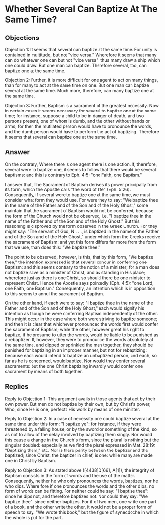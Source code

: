 # Whether Several Can Baptize At The Same Time?

## Objections

Objection 1: It seems that several can baptize at the same time. For unity is contained in multitude, but not "vice versa." Wherefore it seems that many can do whatever one can but not "vice versa": thus many draw a ship which one could draw. But one man can baptize. Therefore several, too, can baptize one at the same time.

Objection 2: Further, it is more difficult for one agent to act on many things, than for many to act at the same time on one. But one man can baptize several at the same time. Much more, therefore, can many baptize one at the same time.

Objection 3: Further, Baptism is a sacrament of the greatest necessity. Now in certain cases it seems necessary for several to baptize one at the same time; for instance, suppose a child to be in danger of death, and two persons present, one of whom is dumb, and the other without hands or arms; for then the mutilated person would have to pronounce the words, and the dumb person would have to perform the act of baptizing. Therefore it seems that several can baptize one at the same time.

## Answer

On the contrary, Where there is one agent there is one action. If, therefore, several were to baptize one, it seems to follow that there would be several baptisms: and this is contrary to Eph. 4:5: "one Faith, one Baptism."

I answer that, The Sacrament of Baptism derives its power principally from its form, which the Apostle calls "the word of life" (Eph. 5:26). Consequently, if several were to baptize one at the same time, we must consider what form they would use. For were they to say: "We baptize thee in the name of the Father and of the Son and of the Holy Ghost," some maintain that the sacrament of Baptism would not be conferred, because the form of the Church would not be observed, i.e. "I baptize thee in the name of the Father and of the Son and of the Holy Ghost." But this reasoning is disproved by the form observed in the Greek Church. For they might say: "The servant of God, N . . ., is baptized in the name of the Father and of the Son and of the Holy Ghost," under which form the Greeks receive the sacrament of Baptism: and yet this form differs far more from the form that we use, than does this: "We baptize thee."

The point to be observed, however, is this, that by this form, "We baptize thee," the intention expressed is that several concur in conferring one Baptism: and this seems contrary to the notion of a minister; for a man does not baptize save as a minister of Christ, and as standing in His place; wherefore just as there is one Christ, so should there be one minister to represent Christ. Hence the Apostle says pointedly (Eph. 4:5): "one Lord, one Faith, one Baptism." Consequently, an intention which is in opposition to this seems to annul the sacrament of Baptism.

On the other hand, if each were to say: "I baptize thee in the name of the Father and of the Son and of the Holy Ghost," each would signify his intention as though he were conferring Baptism independently of the other. This might occur in the case where both were striving to baptize someone; and then it is clear that whichever pronounced the words first would confer the sacrament of Baptism; while the other, however great his right to baptize, if he presume to utter the words, would be liable to be punished as a rebaptizer. If, however, they were to pronounce the words absolutely at the same time, and dipped or sprinkled the man together, they should be punished for baptizing in an improper manner, but not for rebaptizing: because each would intend to baptize an unbaptized person, and each, so far as he is concerned, would baptize. Nor would they confer several sacraments: but the one Christ baptizing inwardly would confer one sacrament by means of both together.

## Replies

Reply to Objection 1: This argument avails in those agents that act by their own power. But men do not baptize by their own, but by Christ's power, Who, since He is one, perfects His work by means of one minister.

Reply to Objection 2: In a case of necessity one could baptize several at the same time under this form: "I baptize ye": for instance, if they were threatened by a falling house, or by the sword or something of the kind, so as not to allow of the delay involved by baptizing them singly. Nor would this cause a change in the Church's form, since the plural is nothing but the singular doubled: especially as we find the plural expressed in Mat. 28:19: "Baptizing them," etc. Nor is there parity between the baptizer and the baptized; since Christ, the baptizer in chief, is one: while many are made one in Christ by Baptism.

Reply to Objection 3: As stated above ([4438]Q[66], A[1]), the integrity of Baptism consists in the form of words and the use of the matter. Consequently, neither he who only pronounces the words, baptizes, nor he who dips. Where fore if one pronounces the words and the other dips, no form of words can be fitting. For neither could he say: "I baptize thee": since he dips not, and therefore baptizes not. Nor could they say: "We baptize thee": since neither baptizes. For if of two men, one write one part of a book, and the other write the other, it would not be a proper form of speech to say: "We wrote this book," but the figure of synecdoche in which the whole is put for the part.
